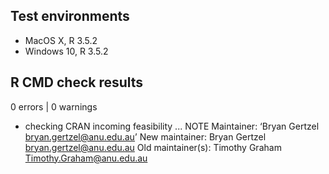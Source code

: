 ## Test environments
* MacOS X, R 3.5.2
* Windows 10, R 3.5.2

## R CMD check results
0 errors | 0 warnings
* checking CRAN incoming feasibility ... NOTE
Maintainer: ‘Bryan Gertzel <bryan.gertzel@anu.edu.au>’
New maintainer:
  Bryan Gertzel <bryan.gertzel@anu.edu.au>
Old maintainer(s):
  Timothy Graham <Timothy.Graham@anu.edu.au>
